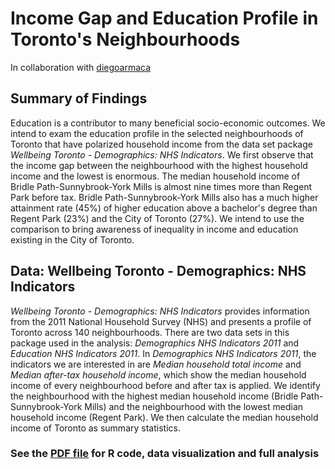 # Income Gap and Education Profile in Toronto's Neighbourhoods
In collaboration with [diegoarmaca](https://github.com/diegoarmaca)

## Summary of Findings
Education is a contributor to many beneficial socio-economic outcomes. We intend to exam the education profile in the selected neighbourhoods of Toronto that have polarized household income from the data set package *Wellbeing Toronto - Demographics: NHS Indicators*. We first observe that the income gap between the neighbourhood with the highest household income and the lowest is enormous. The median household income of Bridle Path-Sunnybrook-York Mills is almost nine times more than Regent Park before tax. Bridle Path-Sunnybrook-York Mills also has a much higher attainment rate (45%) of higher education above a bachelor's degree than Regent Park (23%) and the City of Toronto (27%). We intend to use the comparison to bring awareness of inequality in income and education existing in the City of Toronto.

## Data: Wellbeing Toronto - Demographics: NHS Indicators
*Wellbeing Toronto - Demographics: NHS Indicators* provides information from the 2011 National Household Survey (NHS) and presents a profile of Toronto across 140 neighbourhoods. There are two data sets in this package used in the analysis: _Demographics NHS Indicators 2011_ and _Education NHS Indicators 2011_. In _Demographics NHS Indicators 2011_, the indicators we are interested in are *Median household total income* and *Median after-tax household income*, which show the median household income of every neighbourhood before and after tax is applied. We identify the neighbourhood with the highest median household income (Bridle Path-Sunnybrook-York Mills) and the neighbourhood with the lowest median household income (Regent Park). We then calculate the median household income of Toronto as summary statistics.

### See the [PDF file](toronto_income_gap.pdf) for R code, data visualization and full analysis
